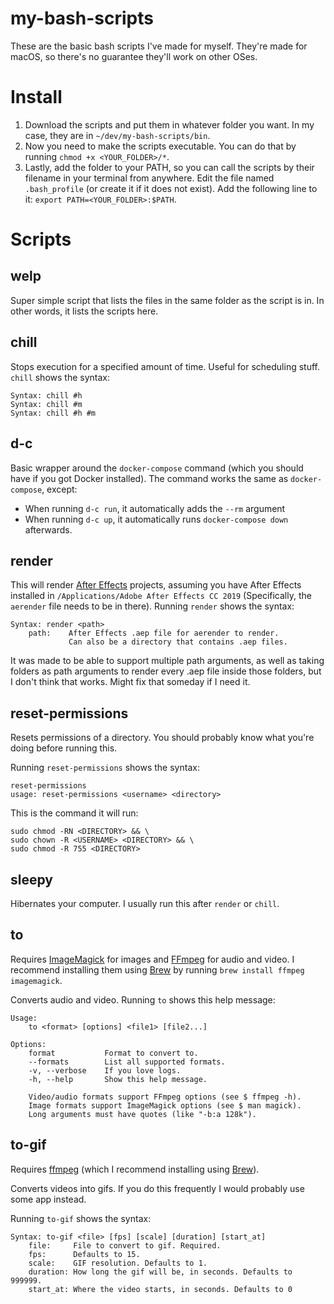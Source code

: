 # my-bash-scripts

These are the basic bash scripts I've made for myself. They're made for macOS, so there's no guarantee they'll work on other OSes.

# Install

1. Download the scripts and put them in whatever folder you want. In my case, they are in `~/dev/my-bash-scripts/bin`.
2. Now you need to make the scripts executable. You can do that by running `chmod +x <YOUR_FOLDER>/*`.
3. Lastly, add the folder to your PATH, so you can call the scripts by their filename in your terminal from anywhere. Edit the file named `.bash_profile` (or create it if it does not exist). Add the following line to it: `export PATH=<YOUR_FOLDER>:$PATH`.

# Scripts

## welp
Super simple script that lists the files in the same folder as the script is in. In other words, it lists the scripts here.

## chill
Stops execution for a specified amount of time. Useful for scheduling stuff. `chill` shows the syntax:
```
Syntax: chill #h
Syntax: chill #m
Syntax: chill #h #m
```

## d-c
Basic wrapper around the `docker-compose` command (which you should have if you got Docker installed). The command works the same as `docker-compose`, except:
- When running `d-c run`, it automatically adds the `--rm` argument
- When running `d-c up`, it automatically runs `docker-compose down` afterwards.

## render
This will render [After Effects](https://www.adobe.com/products/aftereffects.html) projects, assuming you have After Effects installed in `/Applications/Adobe After Effects CC 2019` (Specifically, the `aerender` file needs to be in there). Running `render` shows the syntax:
```
Syntax: render <path>
    path:    After Effects .aep file for aerender to render.
             Can also be a directory that contains .aep files.
```
It was made to be able to support multiple path arguments, as well as taking folders as path arguments to render every .aep file inside those folders, but I don't think that works. Might fix that someday if I need it.

## reset-permissions
Resets permissions of a directory. You should probably know what you're doing before running this.

Running `reset-permissions` shows the syntax:
```
reset-permissions
usage: reset-permissions <username> <directory>
```

This is the command it will run:
```
sudo chmod -RN <DIRECTORY> && \
sudo chown -R <USERNAME> <DIRECTORY> && \
sudo chmod -R 755 <DIRECTORY>
```

## sleepy
Hibernates your computer. I usually run this after `render` or `chill`.

## to
Requires [ImageMagick](https://imagemagick.org) for images and [FFmpeg](https://ffmpeg.org) for audio and video. I recommend installing them using [Brew](https://brew.sh) by running `brew install ffmpeg imagemagick`.

Converts audio and video. Running `to` shows this help message:
```
Usage:
    to <format> [options] <file1> [file2...]

Options:
    format           Format to convert to.
    --formats        List all supported formats.
    -v, --verbose    If you love logs.
    -h, --help       Show this help message.

    Video/audio formats support FFmpeg options (see $ ffmpeg -h).
    Image formats support ImageMagick options (see $ man magick).
    Long arguments must have quotes (like "-b:a 128k").
```

## to-gif
Requires [ffmpeg](https://ffmpeg.org) (which I recommend installing using [Brew](https://brew.sh)).

Converts videos into gifs. If you do this frequently I would probably use some app instead.

Running `to-gif` shows the syntax:
```
Syntax: to-gif <file> [fps] [scale] [duration] [start_at]
    file:     File to convert to gif. Required.
    fps:      Defaults to 15.
    scale:    GIF resolution. Defaults to 1.
    duration: How long the gif will be, in seconds. Defaults to 999999.
    start_at: Where the video starts, in seconds. Defaults to 0
```
